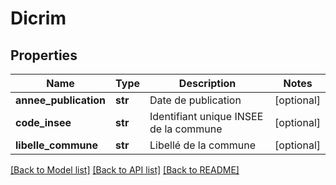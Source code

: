 # Dicrim

## Properties
Name | Type | Description | Notes
------------ | ------------- | ------------- | -------------
**annee_publication** | **str** | Date de publication | [optional] 
**code_insee** | **str** | Identifiant unique INSEE de la commune | [optional] 
**libelle_commune** | **str** | Libellé de la commune | [optional] 

[[Back to Model list]](../README.md#documentation-for-models) [[Back to API list]](../README.md#documentation-for-api-endpoints) [[Back to README]](../README.md)

